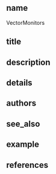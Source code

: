 ## name
VectorMonitors
## title
## description
## details
## authors
## see_also
## example
## references
